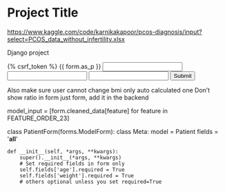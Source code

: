 # Project Title

https://www.kaggle.com/code/karnikakapoor/pcos-diagnosis/input?select=PCOS_data_without_infertility.xlsx


Django project

<form method="post">
  {% csrf_token %}
  {{ form.as_p }}
  <input type="number" id="weight" name="weight" step="0.1">
  <input type="number" id="height" name="height" step="0.01">
  <input type="number" id="bmi" name="bmi" step="0.01" readonly>
  <button type="submit">Submit</button>
</form>

<script>
  document.getElementById('weight').addEventListener('input', calculateBMI);
  document.getElementById('height').addEventListener('input', calculateBMI);

  function calculateBMI() {
    const weight = parseFloat(document.getElementById('weight').value);
    const height = parseFloat(document.getElementById('height').value);
    if (weight && height) {
      const bmi = weight / (height * height);
      document.getElementById('bmi').value = bmi.toFixed(2);
    }
  }
</script>
Also make sure user cannot change bmi only auto calculated one
Don’t show ratio in form just form, add it in the backend


model_input = [form.cleaned_data[feature] for feature in FEATURE_ORDER_23]


class PatientForm(forms.ModelForm):
    class Meta:
        model = Patient
        fields = '__all__'

    def __init__(self, *args, **kwargs):
        super().__init__(*args, **kwargs)
        # Set required fields in form only
        self.fields['age'].required = True
        self.fields['weight'].required = True
        # others optional unless you set required=True
